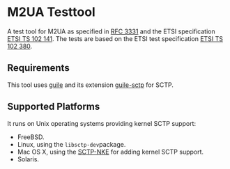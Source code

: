 # M2UA Testtool
A test tool for M2UA as specified in [RFC 3331](https://tools.ietf.org/html/rfc3331)
and the ETSI specification
[ETSI TS 102 141](http://www.etsi.org/deliver/etsi_ts/102100_102199/102141/01.01.01_60/ts_102141v010101p.pdf).
The tests are based on the ETSI test specification
[ETSI TS 102 380](http://www.etsi.org/deliver/etsi_ts/102300_102399/102380/01.01.01_60/ts_102380v010101p.pdf).

## Requirements
This tool uses [guile](https://www.gnu.org/software/guile/) and its extension [guile-sctp](https://github.com/nplab/guile-sctp) for SCTP.

## Supported Platforms
It runs on Unix operating systems providing kernel SCTP support:
* FreeBSD.
* Linux, using the `libsctp-dev`package.
* Mac OS X, using the [SCTP-NKE](https://github.com/sctplab/SCTP_NKE_ElCapitan) for adding kernel SCTP support.
* Solaris.
